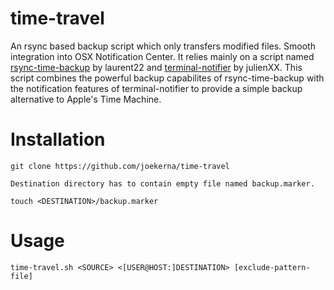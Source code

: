 # time-travel
An rsync based backup script which only transfers modified files. Smooth integration into OSX Notification Center.
It relies mainly on a script named [rsync-time-backup](https://github.com/laurent22/rsync-time-backup) by laurent22 and [terminal-notifier](https://github.com/julienXX/terminal-notifier) by julienXX.
This script combines the powerful backup capabilites of rsync-time-backup with the notification features of terminal-notifier to provide a simple backup alternative to Apple's Time Machine.

# Installation

	git clone https://github.com/joekerna/time-travel
	
	Destination directory has to contain empty file named backup.marker.
	
	touch <DESTINATION>/backup.marker

# Usage

	time-travel.sh <SOURCE> <[USER@HOST:]DESTINATION> [exclude-pattern-file]

